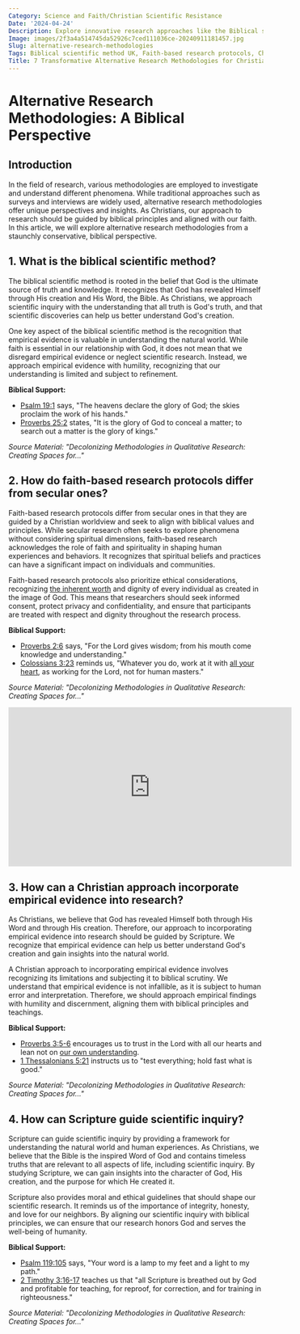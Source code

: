 ```yaml
---
Category: Science and Faith/Christian Scientific Resistance
Date: '2024-04-24'
Description: Explore innovative research approaches like the Biblical scientific method UK & Scripture-guided scientific inquiry in this article on alternative research methodologies. Discover how faith-based research protocols and a Christian approach to empirical evidence shape theistic science methodology.
Image: images/2f3a4a514745da52926c7ced111036ce-20240911181457.jpg
Slug: alternative-research-methodologies
Tags: Biblical scientific method UK, Faith-based research protocols, Christian approach empirical evidence, Scripture-guided scientific inquiry, Theistic science methodology
Title: 7 Transformative Alternative Research Methodologies for Christian Scholars
---
```


# Alternative Research Methodologies: A Biblical Perspective

## Introduction
In the field of research, various methodologies are employed to investigate and understand different phenomena. While traditional approaches such as surveys and interviews are widely used, alternative research methodologies offer unique perspectives and insights. As Christians, our approach to research should be guided by biblical principles and aligned with our faith. In this article, we will explore alternative research methodologies from a staunchly conservative, biblical perspective.

## 1. What is the biblical scientific method?

The biblical scientific method is rooted in the belief that God is the ultimate source of truth and knowledge. It recognizes that God has revealed Himself through His creation and His Word, the Bible. As Christians, we approach scientific inquiry with the understanding that all truth is God's truth, and that scientific discoveries can help us better understand God's creation.

One key aspect of the biblical scientific method is the recognition that empirical evidence is valuable in understanding the natural world. While faith is essential in our relationship with God, it does not mean that we disregard empirical evidence or neglect scientific research. Instead, we approach empirical evidence with humility, recognizing that our understanding is limited and subject to refinement.

**Biblical Support:**
- [Psalm 19:1](https://www.bibleref.com/Psalm/19/Psalm-19-1.html) says, "The heavens declare the glory of God; the skies proclaim the work of his hands."
- [Proverbs 25:2](https://www.bibleref.com/Proverbs/25/Proverbs-25-2.html) states, "It is the glory of God to conceal a matter; to search out a matter is the glory of kings."

*Source Material: "Decolonizing Methodologies in Qualitative Research: Creating Spaces for..."*

## 2. How do faith-based research protocols differ from secular ones?

Faith-based research protocols differ from secular ones in that they are guided by a Christian worldview and seek to align with biblical values and principles. While secular research often seeks to explore phenomena without considering spiritual dimensions, faith-based research acknowledges the role of faith and spirituality in shaping human experiences and behaviors. It recognizes that spiritual beliefs and practices can have a significant impact on individuals and communities.

Faith-based research protocols also prioritize ethical considerations, recognizing [the inherent worth](/genetic-evidence-challenges) and dignity of every individual as created in the image of God. This means that researchers should seek informed consent, protect privacy and confidentiality, and ensure that participants are treated with respect and dignity throughout the research process.

**Biblical Support:**
- [Proverbs 2:6](https://www.bibleref.com/Proverbs/2/Proverbs-2-6.html) says, "For the Lord gives wisdom; from his mouth come knowledge and understanding."
- [Colossians 3:23](https://www.bibleref.com/Colossians/3/Colossians-3-23.html) reminds us, "Whatever you do, work at it with [all your heart](/powerful-prayer-for-christian-new-beginnings-find-hope-and-renewal), as working for the Lord, not for human masters."

*Source Material: "Decolonizing Methodologies in Qualitative Research: Creating Spaces for..."*


<iframe width="560" height="315" src="https://www.youtube.com/embed/1lJU3Psz-ew" frameborder="0" allow="autoplay; encrypted-media" allowfullscreen></iframe>


## 3. How can a Christian approach incorporate empirical evidence into research?

As Christians, we believe that God has revealed Himself both through His Word and through His creation. Therefore, our approach to incorporating empirical evidence into research should be guided by Scripture. We recognize that empirical evidence can help us better understand God's creation and gain insights into the natural world.

A Christian approach to incorporating empirical evidence involves recognizing its limitations and subjecting it to biblical scrutiny. We understand that empirical evidence is not infallible, as it is subject to human error and interpretation. Therefore, we should approach empirical findings with humility and discernment, aligning them with biblical principles and teachings.

**Biblical Support:**
- [Proverbs 3:5-6](https://www.bibleref.com/Proverbs/3/Proverbs-3-5.html) encourages us to trust in the Lord with all our hearts and lean not on [our own understanding](/5-powerful-prayers-for-trust-in-god-strengthen-your-faith-today).
- [1 Thessalonians 5:21](https://www.bibleref.com/1-Thessalonians/5/1-Thessalonians-5-21.html) instructs us to "test everything; hold fast what is good."

*Source Material: "Decolonizing Methodologies in Qualitative Research: Creating Spaces for..."*

## 4. How can Scripture guide scientific inquiry?

Scripture can guide scientific inquiry by providing a framework for understanding the natural world and human experiences. As Christians, we believe that the Bible is the inspired Word of God and contains timeless truths that are relevant to all aspects of life, including scientific inquiry. By studying Scripture, we can gain insights into the character of God, His creation, and the purpose for which He created it.

Scripture also provides moral and ethical guidelines that should shape our scientific research. It reminds us of the importance of integrity, honesty, and love for our neighbors. By aligning our scientific inquiry with biblical principles, we can ensure that our research honors God and serves the well-being of humanity.

**Biblical Support:**
- [Psalm 119:105](https://www.bibleref.com/Psalm/119/Psalm-119-105.html) says, "Your word is a lamp to my feet and a light to my path."
- [2 Timothy 3:16-17](https://www.bibleref.com/2-Timothy/3/2-Timothy-3-16.html) teaches us that "all Scripture is breathed out by God and profitable for teaching, for reproof, for correction, and for training in righteousness."

*Source Material: "Decolonizing Methodologies in Qualitative Research: Creating Spaces for..."*
